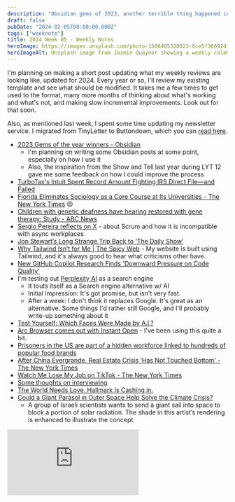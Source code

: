```yaml
---
description: "Obsidian gems of 2023, another terrible thing happened in Florida, restoring children deafness, giant parasol could alleviate Global Warming, and Tailwind criticism."
draft: false
pubDate: "2024-02-05T08:00:00.000Z"
tags: ["weeknote"]
title: 2024 Week 05 - Weekly Notes
heroImage: https://images.unsplash.com/photo-1506485338023-6ce5f36692df?ixlib=rb-4.0.3&ixid=M3wxMjA3fDB8MHxwaG90by1wYWdlfHx8fGVufDB8fHx8fA%3D%3D&auto=format&fit=crop&w=2370&q=80
heroImageAlt: Unsplash image from Jazmin Quaynor showing a weekly calendar
---
```


I'm planning on making a short post updating what my weekly reviews are looking like, updated for 2024.
Every year or so, I'll review my existing template and see what should be modified. It takes me a few times to get used to the format, many more months of thinking about what's working and what's not, and making slow incremental improvements. Look out for that soon.

Also, as mentioned last week, I spent some time updating my newsletter service. I migrated from TinyLetter to Buttondown, which you can [read here](/blog/2024-02-01-newsletter-announcement/).

- [2023 Gems of the year winners - Obsidian](https://obsidian.md/blog/2023-goty-winners/)
  - I'm planning on writing some Obsidian posts at some point, especially on how I use it
  - Also, the inspiration from the Show and Tell last year during LYT 12 gave me some feedback on how I could improve the process
- [TurboTax's Intuit Spent Record Amount Fighting IRS Direct File—and Failed](https://substack.perfectunion.us/p/turbotaxs-intuit-spent-record-amount)
- [Florida Eliminates Sociology as a Core Course at Its Universities - The New York Times](https://www.nytimes.com/2024/01/24/us/florida-universities-sociology.html?campaign_id=9&emc=edit_nn_20240125&instance_id=113416&nl=the-morning&regi_id=197092347&segment_id=156264&te=1&user_id=53888c42b17ce2b613ad43a8e73d64ef) 😡
- [Children with genetic deafness have hearing restored with gene therapy: Study - ABC News](https://abcnews.go.com/Health/children-genetic-deafness-hearing-restored-gene-therapy-study/story?id=106641428&utm_source=tldrnewsletter)
- [Sergio Pereira reflects on X](https://twitter.com/SergioRocks/status/1749862208001991074) - about Scrum and how it is incompatible with async workplaces
- [Jon Stewart’s Long Strange Trip Back to ‘The Daily Show’](https://www.rollingstone.com/tv-movies/tv-movie-features/jon-stewart-daily-show-return-journey-hbo-apple-tv-hollywood-stand-up-1234955518/amp/)
- [Why Tailwind Isn’t for Me | The Spicy Web](https://www.spicyweb.dev/why-tailwind-isnt-for-me/?utm_source=tldrwebdev) - My website is built using Tailwind, and it's always good to hear what criticisms other have.
- [New GitHub Copilot Research Finds 'Downward Pressure on Code Quality'](https://visualstudiomagazine.com/articles/2024/01/25/copilot-research.aspx)
- I'm testing out [Perplexity AI](https://www.perplexity.ai/) as a search engine
  - It touts itself as a Search engine alternative w/ AI
  - Initial Impression: It's got promise, but isn't very fast.
  - After a week: I don't think it replaces Google. It's great as an alternative. Some things I'd rather still Google, and I'll probably write-up something about it
- [Test Yourself: Which Faces Were Made by A.I.?](https://www.nytimes.com/interactive/2024/01/19/technology/artificial-intelligence-image-generators-faces-quiz.html?campaign_id=190&emc=edit_ufn_20240130&instance_id=113898&nl=from-the-times&regi_id=197092347&segment_id=156849&te=1&user_id=53888c42b17ce2b613ad43a8e73d64ef)
- [Arc Browser comes out with Instant Open](https://www.theverge.com/2024/2/1/24058013/arc-browser-smart-folders-browse-for-me-ai) - I've been using this quite a bit.
- [Prisoners in the US are part of a hidden workforce linked to hundreds of popular food brands](https://news.yahoo.com/prisoners-us-part-hidden-workforce-125458768.html)
- [After China Evergrande, Real Estate Crisis ‘Has Not Touched Bottom’ - The New York Times](https://www.nytimes.com/2024/01/30/business/china-evergrande-real-estate.html?campaign_id=9&emc=edit_nn_20240130&instance_id=113843&nl=the-morning&regi_id=197092347&segment_id=156791&te=1&user_id=53888c42b17ce2b613ad43a8e73d64ef)
- [Watch Me Lose My Job on TikTok - The New York Times](https://www.nytimes.com/2024/01/30/technology/social-media-tech-layoffs.html?campaign_id=9&emc=edit_nn_20240130&instance_id=113843&nl=the-morning&regi_id=197092347&segment_id=156791&te=1&user_id=53888c42b17ce2b613ad43a8e73d64ef)
- [Some thoughts on interviewing](https://jeanhsu.substack.com/p/some-thoughts-on-interviewing)
- [The World Needs Love. Hallmark Is Cashing in.](https://www.nytimes.com/2024/01/31/magazine/hallmark-channel-loveuary.html?unlocked_article_code=1.R00.o37J.lreaBB5kXE5V&bgrp=g&smid=url-share)
- [Could a Giant Parasol in Outer Space Help Solve the Climate Crisis?](https://www.nytimes.com/2024/02/02/climate/sun-shade-climate-geoengineering.html?unlocked_article_code=1.SU0.p39H.wQTuu3uMKuvf&smid=nytcore-ios-share)
  - A group of Israeli scientists wants to send a giant sail into space to block a portion of solar radiation. The shade in this artist’s rendering is enhanced to illustrate the concept.

<iframe 
  class="aspect-video w-full my-2"
  src="https://www.youtube.com/embed/lJH0HtTxEz0?si=sk57D7j83gUaq5Kr"
  title="YouTube video player"
  frameborder="0"
  allow="accelerometer; autoplay; clipboard-write; encrypted-media; gyroscope; picture-in-picture; web-share"
  allowfullscreen></iframe>